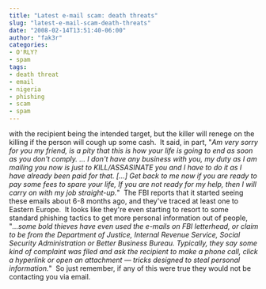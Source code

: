 ```yaml
---
title: "Latest e-mail scam: death threats"
slug: "latest-e-mail-scam-death-threats"
date: "2008-02-14T13:51:40-06:00"
author: "fak3r"
categories:
- O'RLY?
- spam
tags:
- death threat
- email
- nigeria
- phishing
- scam
- spam
---
```


 with the recipient being the intended target, but the killer will renege on the killing if the person will cough up some cash.  It said, in part, "_Am very sorry for you my friend, is a pity that this is how your life is going to end as soon as you don't comply. … I don't have any business with you, my duty as I am mailing you now is just to KILL/ASSASINATE you and I have to do it as I have already been paid for that. [...] Get back to me now if you are ready to pay some fees to spare your life, If you are not ready for my help, then I will carry on with my job straight-up._"  The FBI reports that it started seeing these emails about 6-8 months ago, and they've traced at least one to Eastern Europe.  It looks like they're even starting to resort to some standard phishing tactics to get more personal information out of people, "_...some bold thieves have even used the e-mails on FBI letter­head, or claim to be from the Department of Justice, Internal Revenue Service, Social Security Administration or Better Business Bureau. Typically, they say some kind of complaint was filed and ask the recipient to make a phone call, click a hyperlink or open an attachment — tricks designed to steal personal information._"  So just remember, if any of this were true they would not be contacting you via email.
